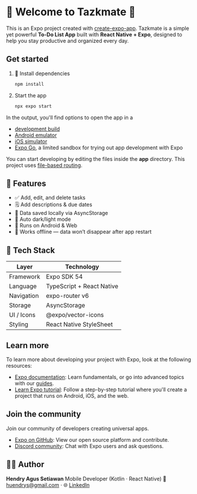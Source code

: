 # 📝 Welcome to Tazkmate 👋

This is an Expo project created with [create-expo-app](https://www.npmjs.com/package/create-expo-app).
Tazkmate is a simple yet powerful **To-Do List App** built with **React Native + Expo**, designed to help you stay productive and organized every day.

## Get started

1. 🚀 Install dependencies

   ```bash
   npm install
   ```

2. Start the app

   ```bash
   npx expo start
   ```

In the output, you'll find options to open the app in a

- [development build](https://docs.expo.dev/develop/development-builds/introduction/)
- [Android emulator](https://docs.expo.dev/workflow/android-studio-emulator/)
- [iOS simulator](https://docs.expo.dev/workflow/ios-simulator/)
- [Expo Go](https://expo.dev/go), a limited sandbox for trying out app development with Expo

You can start developing by editing the files inside the **app** directory. This project uses [file-based routing](https://docs.expo.dev/router/introduction).

## 🧩 Features

* ✅ Add, edit, and delete tasks
* 🗒 Add descriptions & due dates
* 💾 Data saved locally via AsyncStorage
* 🌙 Auto dark/light mode
* 📱 Runs on Android & Web
* 🚫 Works offline — data won’t disappear after app restart

## 🧱 Tech Stack

| Layer       | Technology                |
| --------    | --------                  |
| Framework   | Expo SDK 54               |
| Language    | TypeScript + React Native | 
| Navigation  | expo-router v6            | 
| Storage     | AsyncStorage              | 
| UI / Icons  | @expo/vector-icons        | 
| Styling     | React Native StyleSheet   | 




## Learn more

To learn more about developing your project with Expo, look at the following resources:

- [Expo documentation](https://docs.expo.dev/): Learn fundamentals, or go into advanced topics with our [guides](https://docs.expo.dev/guides).
- [Learn Expo tutorial](https://docs.expo.dev/tutorial/introduction/): Follow a step-by-step tutorial where you'll create a project that runs on Android, iOS, and the web.

## Join the community

Join our community of developers creating universal apps.

- [Expo on GitHub](https://github.com/expo/expo): View our open source platform and contribute.
- [Discord community](https://chat.expo.dev): Chat with Expo users and ask questions.

## 👨‍💻 Author
**Hendry Agus Setiawan**
Mobile Developer (Kotlin · React Native)
📧 huendrys@gmail.com · 🌐 [LinkedIn](www.linkedin.com/in/hendrysetiawan7)